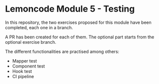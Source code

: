 # Lemoncode Module 5 - Testing

In this repository, the two exercises proposed for this module have been completed, each one in a branch.

A PR has been created for each of them. The optional part starts from the optional exercise branch.

The different functionalities are practised among others:

- Mapper test
- Component test
- Hook test
- CI pipeline
